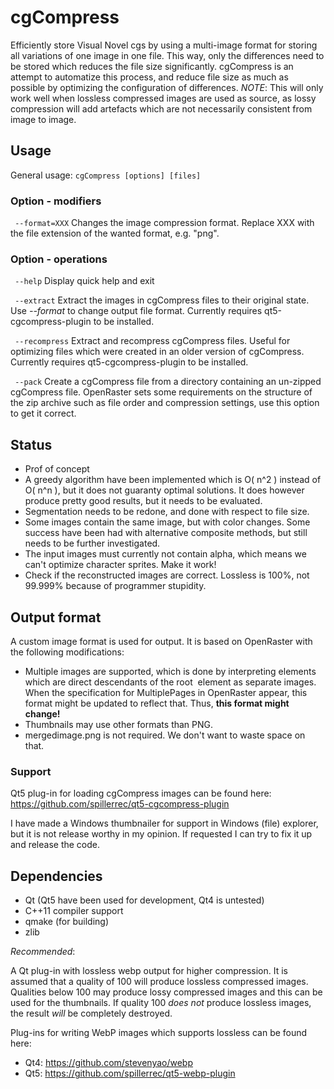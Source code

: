 cgCompress
==========

Efficiently store Visual Novel cgs by using a multi-image format for storing all variations of one image in one file. This way, only the differences need to be stored which reduces the file size significantly.
cgCompress is an attempt to automatize this process, and reduce file size as much as possible by optimizing the configuration of differences.
*NOTE*: This will only work well when lossless compressed images are used as source, as lossy compression will add artefacts which are not necessarily consistent from image to image.

## Usage

General usage:
```cgCompress [options] [files]```

### Option - modifiers

``` --format=XXX```
Changes the image compression format. Replace XXX with the file extension of the wanted format, e.g. "png".

### Option - operations

``` --help```
Display quick help and exit

``` --extract```
Extract the images in cgCompress files to their original state. Use *--format* to change output file format. Currently requires qt5-cgcompress-plugin to be installed.

``` --recompress```
Extract and recompress cgCompress files. Useful for optimizing files which were created in an older version of cgCompress. Currently requires qt5-cgcompress-plugin to be installed.

``` --pack```
Create a cgCompress file from a directory containing an un-zipped cgCompress file. OpenRaster sets some requirements on the structure of the zip archive such as file order and compression settings, use this option to get it correct.

## Status

- Prof of concept
- A greedy algorithm have been implemented which is O( n^2 ) instead of O( n^n ), but it does not guaranty optimal solutions. It does however produce pretty good results, but it needs to be evaluated.
- Segmentation needs to be redone, and done with respect to file size.
- Some images contain the same image, but with color changes. Some success have been had with alternative composite methods, but still needs to be further investigated.
- The input images must currently not contain alpha, which means we can't optimize character sprites. Make it work!
- Check if the reconstructed images are correct. Lossless is 100%, not 99.999% because of programmer stupidity.

## Output format

A custom image format is used for output. It is based on OpenRaster with the following modifications:
- Multiple images are supported, which is done by interpreting <stack> elements which are direct descendants of the root <image> element as separate images. When the specification for MultiplePages in OpenRaster appear, this format might be updated to reflect that. Thus, **this format might change!**
- Thumbnails may use other formats than PNG.
- mergedimage.png is not required. We don't want to waste space on that.

### Support

Qt5 plug-in for loading cgCompress images can be found here: https://github.com/spillerrec/qt5-cgcompress-plugin

I have made a Windows thumbnailer for support in Windows (file) explorer, but it is not release worthy in my opinion. If requested I can try to fix it up and release the code.

## Dependencies

- Qt (Qt5 have been used for development, Qt4 is untested)
- C++11 compiler support
- qmake (for building)
- zlib

*Recommended*:

A Qt plug-in with lossless webp output for higher compression. It is assumed that a quality of 100 will produce lossless compressed images. Qualities below 100 may produce lossy compressed images and this can be used for the thumbnails. If quality 100 *does not* produce lossless images, the result *will* be completely destroyed.

Plug-ins for writing WebP images which supports lossless can be found here:
- Qt4: https://github.com/stevenyao/webp
- Qt5: https://github.com/spillerrec/qt5-webp-plugin

